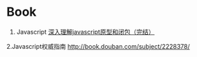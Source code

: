 # Book
 1. Javascript
 [深入理解javascript原型和闭包（完结）](http://www.cnblogs.com/wangfupeng1988/p/3977924.html)
 
2.Javascript权威指南 http://book.douban.com/subject/2228378/
